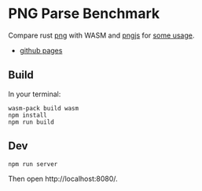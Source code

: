 PNG Parse Benchmark
=======================

Compare rust [png][] with WASM and [pngjs][] for [some usage](https://github.com/kui/7dtd-map/issues/15).

* [github pages](https://kui.github.io/png-parse-benchmark/)

[png]: https://crates.io/crates/png
[pngjs]: https://www.npmjs.com/package/pngjs


Build
------

In your terminal:

```
wasm-pack build wasm
npm install
npm run build
```


Dev
------

```
npm run server
```

Then open http://localhost:8080/.
